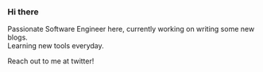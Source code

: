 ### Hi there

Passionate Software Engineer here, currently working on writing some new blogs. <br />
Learning new tools everyday.

Reach out to me at twitter!

